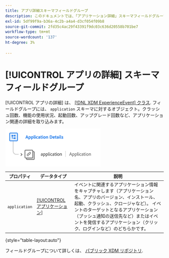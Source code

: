 ```yaml
---
title: アプリ詳細スキーマフィールドグループ
description: このドキュメントでは、「アプリケーション詳細」スキーマフィールドグループの概要を説明します。
exl-id: 5df99f9a-b36a-4c2b-a4a4-d3cf054f09b8
source-git-commit: 2fd35c4ac29f43391f9dc03c636d20558b701be7
workflow-type: tm+mt
source-wordcount: '137'
ht-degree: 3%

---
```


# [!UICONTROL アプリの詳細] スキーマフィールドグループ

[!UICONTROL アプリの詳細] は、 [[!DNL XDM ExperienceEvent] クラス](../../classes/experienceevent.md). フィールドグループには、 `application` スキーマに対するオブジェクト。クラッシュ回数、機能の使用状況、起動回数、アップグレード回数など、アプリケーション関連の詳細を取り込みます。

![](../../images/field-groups/application-details.png)

| プロパティ | データタイプ | 説明 |
| --- | --- | --- |
| `application` | [[!UICONTROL アプリケーション]](../../data-types/financial-account.md) | イベントに関連するアプリケーション情報をキャプチャします（アプリケーション名、アプリのバージョン、インストール、起動、クラッシュ、クロージャなど）。 イベントのターゲットとなるアプリケーション（プッシュ通知の送信先など）またはイベントを発信するアプリケーション（クリック、ログインなど）のどちらかです。 |

{style="table-layout:auto"}

フィールドグループについて詳しくは、 [パブリック XDM リポジトリ](https://github.com/adobe/xdm/blob/master/docs/reference/fieldgroups/experience-event/experienceevent-application.schema.json).
